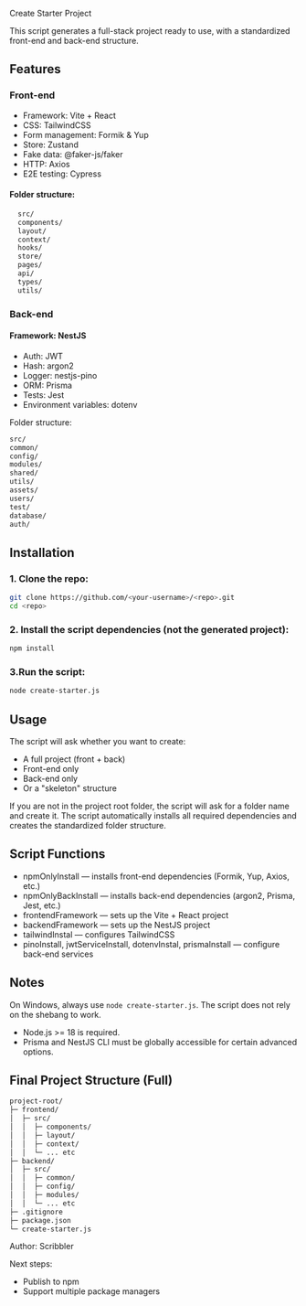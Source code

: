 Create Starter Project

This script generates a full-stack project ready to use, with a standardized front-end and back-end structure.

## **Features**
### Front-end
  - Framework: Vite + React
  - CSS: TailwindCSS
  - Form management: Formik & Yup
  - Store: Zustand
  - Fake data: @faker-js/faker
  - HTTP: Axios
  - E2E testing: Cypress

#### Folder structure:
```bash
  src/
  components/
  layout/
  context/
  hooks/
  store/
  pages/
  api/
  types/
  utils/
```

### Back-end

#### Framework: NestJS
  - Auth: JWT
  - Hash: argon2
  - Logger: nestjs-pino
  - ORM: Prisma
  - Tests: Jest
  - Environment variables: dotenv

Folder structure:
```bash
src/
common/
config/
modules/
shared/
utils/
assets/
users/
test/
database/
auth/
```

## **Installation**

 ### 1. Clone the repo:
```bash
git clone https://github.com/<your-username>/<repo>.git
cd <repo>
```

 ### 2. Install the script dependencies (not the generated project):
```bash
npm install
```

 ### 3.Run the script:
```bash
node create-starter.js
```

## **Usage**

The script will ask whether you want to create:
  - A full project (front + back)
  - Front-end only
  - Back-end only
  - Or a "skeleton" structure

If you are not in the project root folder, the script will ask for a folder name and create it.
The script automatically installs all required dependencies and creates the standardized folder structure.

## **Script Functions**
- npmOnlyInstall — installs front-end dependencies (Formik, Yup, Axios, etc.)
- npmOnlyBackInstall — installs back-end dependencies (argon2, Prisma, Jest, etc.)
- frontendFramework — sets up the Vite + React project
- backendFramework — sets up the NestJS project
- tailwindInstal — configures TailwindCSS
- pinoInstall, jwtServiceInstall, dotenvInstal, prismaInstall — configure back-end services

## **Notes**

On Windows, always use `node create-starter.js`. The script does not rely on the shebang to work.
  - Node.js >= 18 is required.
  - Prisma and NestJS CLI must be globally accessible for certain advanced options.

## **Final Project Structure (Full)**
```bash
project-root/
├─ frontend/
│  ├─ src/
│  │  ├─ components/
│  │  ├─ layout/
│  │  ├─ context/
│  │  └─ ... etc
├─ backend/
│  ├─ src/
│  │  ├─ common/
│  │  ├─ config/
│  │  ├─ modules/
│  │  └─ ... etc
├─ .gitignore
├─ package.json
└─ create-starter.js
```


Author: Scribbler

Next steps:
  - Publish to npm
  - Support multiple package managers
